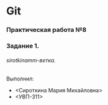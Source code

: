 # Git
### Практическая работа №8
### Задание 1.
###### sirotkinamm-ветка. 

Выполнил:
* <Сироткина Мария Михайловна>
* <УВП-311>
